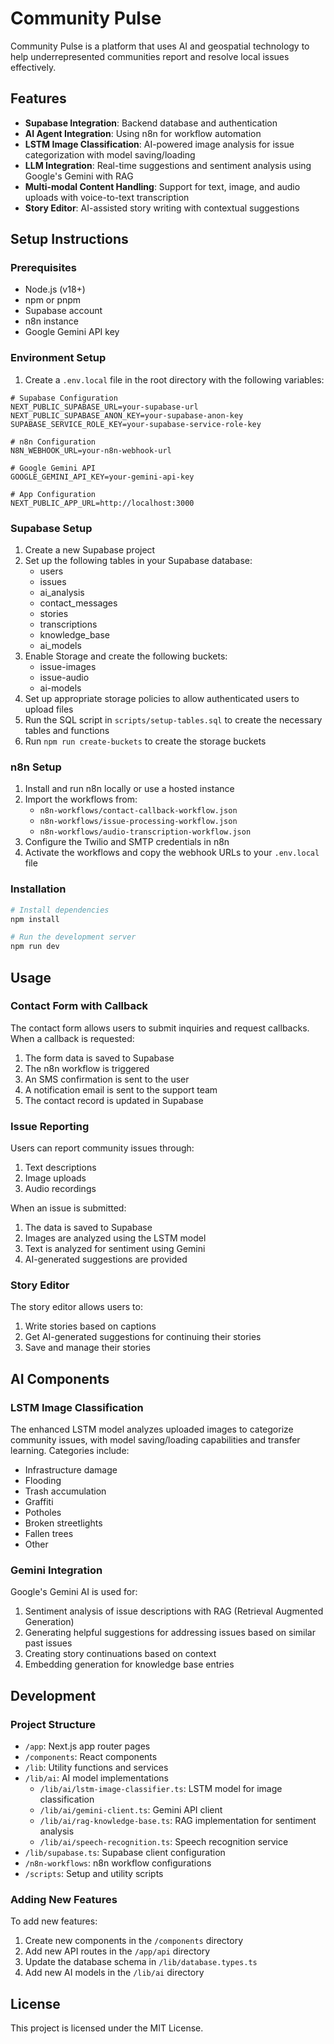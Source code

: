 # Community Pulse

Community Pulse is a platform that uses AI and geospatial technology to help underrepresented communities report and resolve local issues effectively.

## Features

- **Supabase Integration**: Backend database and authentication
- **AI Agent Integration**: Using n8n for workflow automation
- **LSTM Image Classification**: AI-powered image analysis for issue categorization with model saving/loading
- **LLM Integration**: Real-time suggestions and sentiment analysis using Google's Gemini with RAG
- **Multi-modal Content Handling**: Support for text, image, and audio uploads with voice-to-text transcription
- **Story Editor**: AI-assisted story writing with contextual suggestions

## Setup Instructions

### Prerequisites

- Node.js (v18+)
- npm or pnpm
- Supabase account
- n8n instance
- Google Gemini API key

### Environment Setup

1. Create a `.env.local` file in the root directory with the following variables:

```
# Supabase Configuration
NEXT_PUBLIC_SUPABASE_URL=your-supabase-url
NEXT_PUBLIC_SUPABASE_ANON_KEY=your-supabase-anon-key
SUPABASE_SERVICE_ROLE_KEY=your-supabase-service-role-key

# n8n Configuration
N8N_WEBHOOK_URL=your-n8n-webhook-url

# Google Gemini API
GOOGLE_GEMINI_API_KEY=your-gemini-api-key

# App Configuration
NEXT_PUBLIC_APP_URL=http://localhost:3000
```

### Supabase Setup

1. Create a new Supabase project
2. Set up the following tables in your Supabase database:
   - users
   - issues
   - ai_analysis
   - contact_messages
   - stories
   - transcriptions
   - knowledge_base
   - ai_models
3. Enable Storage and create the following buckets:
   - issue-images
   - issue-audio
   - ai-models
4. Set up appropriate storage policies to allow authenticated users to upload files
5. Run the SQL script in `scripts/setup-tables.sql` to create the necessary tables and functions
6. Run `npm run create-buckets` to create the storage buckets

### n8n Setup

1. Install and run n8n locally or use a hosted instance
2. Import the workflows from:
   - `n8n-workflows/contact-callback-workflow.json`
   - `n8n-workflows/issue-processing-workflow.json`
   - `n8n-workflows/audio-transcription-workflow.json`
3. Configure the Twilio and SMTP credentials in n8n
4. Activate the workflows and copy the webhook URLs to your `.env.local` file

### Installation

```bash
# Install dependencies
npm install

# Run the development server
npm run dev
```

## Usage

### Contact Form with Callback

The contact form allows users to submit inquiries and request callbacks. When a callback is requested:

1. The form data is saved to Supabase
2. The n8n workflow is triggered
3. An SMS confirmation is sent to the user
4. A notification email is sent to the support team
5. The contact record is updated in Supabase

### Issue Reporting

Users can report community issues through:

1. Text descriptions
2. Image uploads
3. Audio recordings

When an issue is submitted:

1. The data is saved to Supabase
2. Images are analyzed using the LSTM model
3. Text is analyzed for sentiment using Gemini
4. AI-generated suggestions are provided

### Story Editor

The story editor allows users to:

1. Write stories based on captions
2. Get AI-generated suggestions for continuing their stories
3. Save and manage their stories

## AI Components

### LSTM Image Classification

The enhanced LSTM model analyzes uploaded images to categorize community issues, with model saving/loading capabilities and transfer learning. Categories include:

- Infrastructure damage
- Flooding
- Trash accumulation
- Graffiti
- Potholes
- Broken streetlights
- Fallen trees
- Other

### Gemini Integration

Google's Gemini AI is used for:

1. Sentiment analysis of issue descriptions with RAG (Retrieval Augmented Generation)
2. Generating helpful suggestions for addressing issues based on similar past issues
3. Creating story continuations based on context
4. Embedding generation for knowledge base entries

## Development

### Project Structure

- `/app`: Next.js app router pages
- `/components`: React components
- `/lib`: Utility functions and services
- `/lib/ai`: AI model implementations
  - `/lib/ai/lstm-image-classifier.ts`: LSTM model for image classification
  - `/lib/ai/gemini-client.ts`: Gemini API client
  - `/lib/ai/rag-knowledge-base.ts`: RAG implementation for sentiment analysis
  - `/lib/ai/speech-recognition.ts`: Speech recognition service
- `/lib/supabase.ts`: Supabase client configuration
- `/n8n-workflows`: n8n workflow configurations
- `/scripts`: Setup and utility scripts

### Adding New Features

To add new features:

1. Create new components in the `/components` directory
2. Add new API routes in the `/app/api` directory
3. Update the database schema in `/lib/database.types.ts`
4. Add new AI models in the `/lib/ai` directory

## License

This project is licensed under the MIT License.